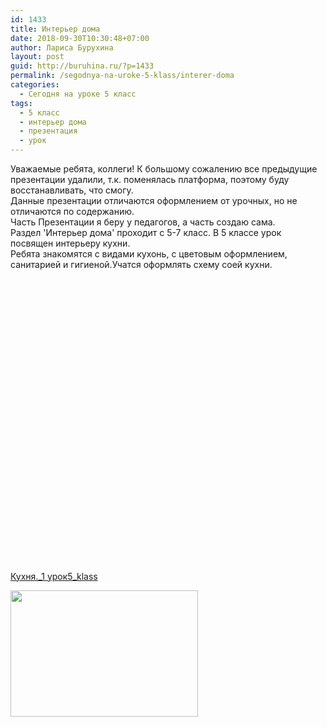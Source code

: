 ```yaml
---
id: 1433
title: Интерьер дома
date: 2018-09-30T10:30:48+07:00
author: Лариса Бурухина
layout: post
guid: http://buruhina.ru/?p=1433
permalink: /segodnya-na-uroke-5-klass/interer-doma
categories:
  - Сегодня на уроке 5 класс
tags:
  - 5 класс
  - интерьер дома
  - презентация
  - урок
---
```

Уважаемые ребята, коллеги! К большому сожалению все предыдущие презентации удалили, т.к. поменялась платформа, поэтому буду восстанавливать, что смогу.  
Данные презентации отличаются оформлением от урочных, но не отличаются по содержанию.  
Часть Презентации я беру у педагогов, а часть создаю сама.  
Раздел 'Интерьер дома' проходит с 5-7 класс. В 5 классе урок посвящен интерьеру кухни.  
Ребята знакомятся с видами кухонь, с цветовым оформлением, санитарией и гигиеной.Учатся оформлять схему соей кухни.  


<div class="ead-preview">
  <div class="ead-document" style="position:relative;padding-top:90%;">
  </div>
</div>

  
[Кухня.\_1 урок5\_klass](http://buruhina.ru/wp-content/uploads/2018/09/Кухня._1-урок5_klass.doc)

[<img src="http://buruhina.ru/wp-content/uploads/2018/09/dizain_kuhni_4-300x202.jpg" alt="" width="300" height="202" class="alignnone size-medium wp-image-1435" srcset="http://buruhina.ru/wp-content/uploads/2018/09/dizain_kuhni_4-300x202.jpg 300w, http://buruhina.ru/wp-content/uploads/2018/09/dizain_kuhni_4-768x516.jpg 768w, http://buruhina.ru/wp-content/uploads/2018/09/dizain_kuhni_4-1024x688.jpg 1024w, http://buruhina.ru/wp-content/uploads/2018/09/dizain_kuhni_4.jpg 1280w" sizes="(max-width: 300px) 100vw, 300px" />](http://buruhina.ru/wp-content/uploads/2018/09/dizain_kuhni_4.jpg)